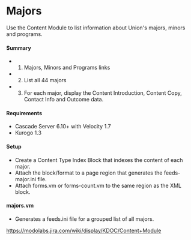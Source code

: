 # Majors #

Use the Content Module to list information about Union's majors, minors and programs.

#### Summary ####
* 1. Majors, Minors and Programs links
* 2. List all 44 majors
* 3. For each major, display the Content Introduction, Content Copy, Contact Info and Outcome data.

#### Requirements ####
* Cascade Server 6.10+ with Velocity 1.7
* Kurogo 1.3

#### Setup ####
* Create a Content Type Index Block that indexes the content of each major.
* Attach the block/format to a page region that generates the feeds-major.ini file.
* Attach forms.vm or forms-count.vm to the same region as the XML block.

#### majors.vm ####
	
* Generates a feeds.ini file for a grouped list of all majors.

https://modolabs.jira.com/wiki/display/KDOC/Content+Module